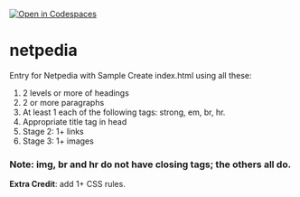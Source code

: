 [![Open in Codespaces](https://classroom.github.com/assets/launch-codespace-2972f46106e565e64193e422d61a12cf1da4916b45550586e14ef0a7c637dd04.svg)](https://classroom.github.com/open-in-codespaces?assignment_repo_id=20454703)
# netpedia
Entry for Netpedia with Sample
Create index.html using all these: 

1. 2 levels or more of headings
2. 2 or more paragraphs
3. At least 1 each of the following tags: strong, em, br, hr.
4. Appropriate title tag in head
5. Stage 2: 1+ links
6. Stage 3: 1+ images

### Note: img, br and hr do not have closing tags; the others all do.

**Extra Credit**: add 1+ CSS rules.
